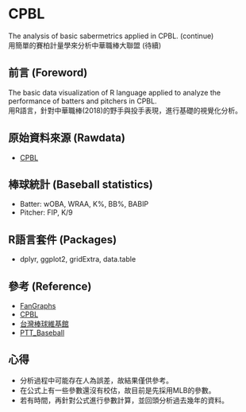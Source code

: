 # CPBL
The analysis of basic sabermetrics applied in CPBL. (continue)      
用簡單的賽柏計量學來分析中華職棒大聯盟 (待續)       

## 前言 (Foreword) 
The basic data visualization of R language applied to analyze the performance of batters and pitchers in CPBL.         
用R語言，針對中華職棒(2018)的野手與投手表現，進行基礎的視覺化分析。     
 
## 原始資料來源 (Rawdata)     
* [CPBL](http://www.cpbl.com.tw/stats/all.html)     

## 棒球統計 (Baseball statistics) 
* Batter: wOBA, WRAA, K%, BB%, BABIP   
* Pitcher: FIP, K/9    

## R語言套件 (Packages)  
* dplyr, ggplot2, gridExtra, data.table  

## 參考 (Reference)  
* [FanGraphs](https://www.fangraphs.com/library/)    
* [CPBL](http://www.cpbl.com.tw/stats/all.html)   
* [台灣棒球維基館](http://twbsball.dils.tku.edu.tw/wiki/index.php?title=%E9%A6%96%E9%A0%81)    
* [PTT_Baseball](https://www.ptt.cc/bbs/Baseball/M.1508090433.A.834.html)    

## 心得       
* 分析過程中可能存在人為誤差，故結果僅供參考。   
* 在公式上有一些參數還沒有校估，故目前是先採用MLB的參數。                    
* 若有時間，再針對公式進行參數計算，並回頭分析過去幾年的資料。          
